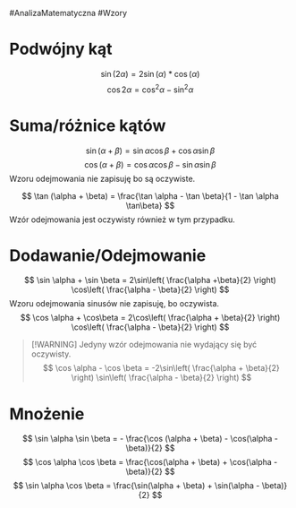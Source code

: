 #AnalizaMatematyczna #Wzory
# Podwójny kąt
$$
\sin (2\alpha) = 2\sin(\alpha)*\cos(\alpha)
$$
$$
\cos 2\alpha = \cos^2 \alpha - \sin^2 \alpha
$$
# Suma/różnice kątów
$$
\sin(\alpha + \beta) = \sin \alpha \cos \beta + \cos\alpha \sin\beta
$$
$$
\cos(\alpha + \beta) = \cos \alpha \cos \beta - \sin \alpha \sin \beta
$$
Wzoru odejmowania nie zapisuję bo są oczywiste.

$$
\tan (\alpha + \beta) = \frac{\tan \alpha - \tan \beta}{1 - \tan \alpha \tan\beta}
$$
Wzór odejmowania jest oczywisty również w tym przypadku.

# Dodawanie/Odejmowanie
$$
\sin \alpha + \sin \beta = 2\sin\left( \frac{\alpha +\beta}{2} \right) \cos\left( \frac{\alpha - \beta}{2} \right)
$$
Wzoru odejmowania sinusów nie zapisuję, bo oczywista.
$$
\cos \alpha + \cos\beta = 2\cos\left( \frac{\alpha + \beta}{2} \right) \cos\left( \frac{\alpha - \beta}{2} \right)
$$
> [!WARNING] Jedyny wzór odejmowania nie wydający się być oczywisty.
> $$
> \cos \alpha - \cos \beta = -2\sin\left( \frac{\alpha + \beta}{2} \right) \sin\left( \frac{\alpha - \beta}{2} \right)
> $$
# Mnożenie
$$
\sin \alpha \sin \beta = - \frac{\cos (\alpha + \beta) - \cos(\alpha - \beta)}{2}
$$
$$
\cos \alpha \cos \beta = \frac{\cos(\alpha + \beta) + \cos(\alpha - \beta)}{2}
$$
$$
\sin \alpha \cos \beta = \frac{\sin(\alpha + \beta) + \sin(\alpha - \beta)}{2}
$$